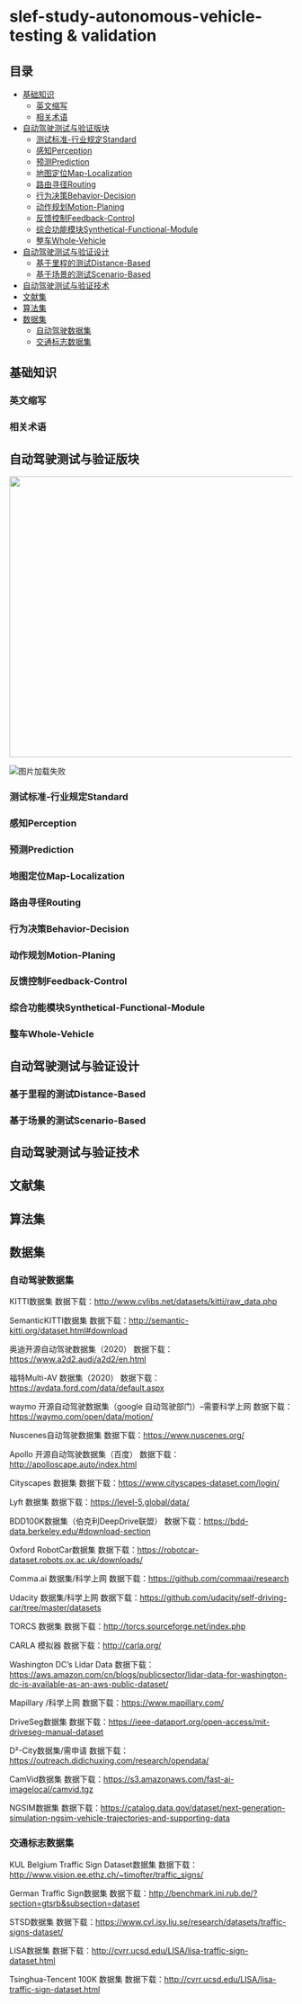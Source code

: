 # slef-study-autonomous-vehicle-testing & validation


## 目录
- [基础知识](#基础知识)
	- [英文缩写](#英文缩写 )
	- [相关术语](#相关术语)
- [自动驾驶测试与验证版块](#自动驾驶测试与验证版块)
	- [测试标准-行业规定Standard](#测试标准-行业规定Standard)
	- [感知Perception](#感知Perception)
	- [预测Prediction](#预测Prediction)
	- [地图定位Map-Localization](#地图定位Map-Localization)
	- [路由寻径Routing](#路由寻径Routing)
	- [行为决策Behavior-Decision](#行为决策Behavior-Decision)
	- [动作规划Motion-Planing](#动作规划Motion-Planing)
	- [反馈控制Feedback-Control](#反馈控制Feedback-Control)
	- [综合功能模块Synthetical-Functional-Module](#综合功能模块Synthetical-Functional-Module)
	- [整车Whole-Vehicle](#整车Whole-Vehicle)
- [自动驾驶测试与验证设计](#自动驾驶测试与验证设计)
	- [基于里程的测试Distance-Based](#基于里程的测试Distance-Based )
	- [基于场景的测试Scenario-Based](#基于场景的测试Scenario-Based )
- [自动驾驶测试与验证技术](#自动驾驶测试与验证技术)
- [文献集](#文献集)
- [算法集](#算法集)
- [数据集](#数据集)
	- [自动驾驶数据集](#自动驾驶数据集)		
	- [交通标志数据集](#交通标志数据集)


## 基础知识

### 英文缩写

### 相关术语

## 自动驾驶测试与验证版块
<a href="https://github.com/Gh-Story/slef-study-autonomous-vehicle-testing-validation/blob/main/AVStruc.png" target="_blank">
	<img width="600" height="500" align="center" src="https://github.com/Gh-Story/slef-study-autonomous-vehicle-testing-validation/blob/main/AVStruc.png"/>
</a>


![图片加载失败](https://github.com/Gh-Story/slef-study-autonomous-vehicle-testing-validation/blob/main/AVStruc.png)

### 测试标准-行业规定Standard

### 感知Perception

### 预测Prediction

### 地图定位Map-Localization

### 路由寻径Routing

### 行为决策Behavior-Decision

### 动作规划Motion-Planing

### 反馈控制Feedback-Control

### 综合功能模块Synthetical-Functional-Module

### 整车Whole-Vehicle


## 自动驾驶测试与验证设计
### 基于里程的测试Distance-Based

### 基于场景的测试Scenario-Based

## 自动驾驶测试与验证技术

## 文献集

## 算法集

## 数据集

### 自动驾驶数据集
KITTI数据集
数据下载：http://www.cvlibs.net/datasets/kitti/raw_data.php

SemanticKITTI数据集
数据下载：http://semantic-kitti.org/dataset.html#download

奥迪开源自动驾驶数据集（2020）
数据下载：https://www.a2d2.audi/a2d2/en.html

福特Multi-AV 数据集（2020）
数据下载：https://avdata.ford.com/data/default.aspx

waymo 开源自动驾驶数据集（google 自动驾驶部门）–需要科学上网
数据下载：https://waymo.com/open/data/motion/

Nuscenes自动驾驶数据集
数据下载：https://www.nuscenes.org/

Apollo 开源自动驾驶数据集（百度）
数据下载：http://apolloscape.auto/index.html

Cityscapes 数据集
数据下载：https://www.cityscapes-dataset.com/login/

Lyft 数据集
数据下载：https://level-5.global/data/

BDD100K数据集（伯克利DeepDrive联盟）
数据下载：https://bdd-data.berkeley.edu/#download-section

Oxford RobotCar数据集
数据下载：https://robotcar-dataset.robots.ox.ac.uk/downloads/

Comma.ai 数据集/科学上网
数据下载：https://github.com/commaai/research

Udacity 数据集/科学上网
数据下载：https://github.com/udacity/self-driving-car/tree/master/datasets

TORCS 数据集
数据下载：http://torcs.sourceforge.net/index.php

CARLA 模拟器
数据下载：http://carla.org/

Washington DC’s Lidar Data
数据下载：https://aws.amazon.com/cn/blogs/publicsector/lidar-data-for-washington-dc-is-available-as-an-aws-public-dataset/

Mapillary /科学上网
数据下载：https://www.mapillary.com/

DriveSeg数据集
数据下载：https://ieee-dataport.org/open-access/mit-driveseg-manual-dataset

D²-City数据集/需申请
数据下载：https://outreach.didichuxing.com/research/opendata/

CamVid数据集
数据下载：https://s3.amazonaws.com/fast-ai-imagelocal/camvid.tgz

NGSIM数据集
数据下载：https://catalog.data.gov/dataset/next-generation-simulation-ngsim-vehicle-trajectories-and-supporting-data

### 交通标志数据集

KUL Belgium Traffic Sign Dataset数据集
数据下载：http://www.vision.ee.ethz.ch/~timofter/traffic_signs/

German Traffic Sign数据集
数据下载：http://benchmark.ini.rub.de/?section=gtsrb&subsection=dataset

STSD数据集
数据下载：https://www.cvl.isy.liu.se/research/datasets/traffic-signs-dataset/

LISA数据集
数据下载：http://cvrr.ucsd.edu/LISA/lisa-traffic-sign-dataset.html

Tsinghua-Tencent 100K 数据集
数据下载：http://cvrr.ucsd.edu/LISA/lisa-traffic-sign-dataset.html

